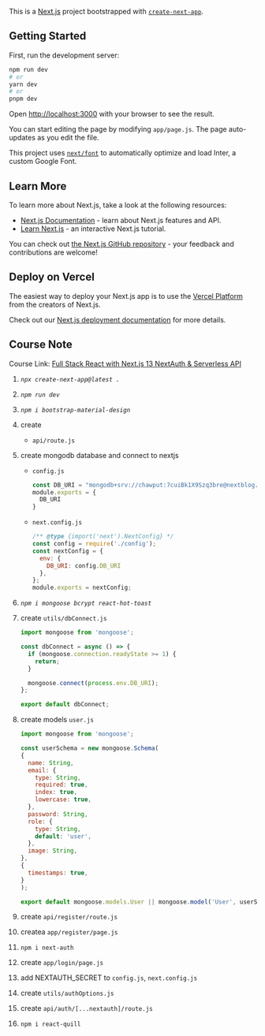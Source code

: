 This is a [Next.js](https://nextjs.org/) project bootstrapped with [`create-next-app`](https://github.com/vercel/next.js/tree/canary/packages/create-next-app).

## Getting Started

First, run the development server:

```bash
npm run dev
# or
yarn dev
# or
pnpm dev
```

Open [http://localhost:3000](http://localhost:3000) with your browser to see the result.

You can start editing the page by modifying `app/page.js`. The page auto-updates as you edit the file.

This project uses [`next/font`](https://nextjs.org/docs/basic-features/font-optimization) to automatically optimize and load Inter, a custom Google Font.

## Learn More

To learn more about Next.js, take a look at the following resources:

- [Next.js Documentation](https://nextjs.org/docs) - learn about Next.js features and API.
- [Learn Next.js](https://nextjs.org/learn) - an interactive Next.js tutorial.

You can check out [the Next.js GitHub repository](https://github.com/vercel/next.js/) - your feedback and contributions are welcome!

## Deploy on Vercel

The easiest way to deploy your Next.js app is to use the [Vercel Platform](https://vercel.com/new?utm_medium=default-template&filter=next.js&utm_source=create-next-app&utm_campaign=create-next-app-readme) from the creators of Next.js.

Check out our [Next.js deployment documentation](https://nextjs.org/docs/deployment) for more details.


## Course Note

Course Link: [Full Stack React with Next.js 13 NextAuth & Serverless API](https://www.udemy.com/course/nextjs-nextauth-next-api-react/)

1. *`npx create-next-app@latest .`*
2. *`npm run dev`*
3. *`npm i bootstrap-material-design`*
4. create
   - `api/route.js`

5. create mongodb database and connect to nextjs
   - `config.js`
      ```javascript
      const DB_URI = "mongodb+srv://chawput:7cuiBk1X9Szq3bre@nextblog.g1hniwm.mongodb.net/?retryWrites=true&w=majority";
      module.exports = {
        DB_URI
      }
      ```

   - `next.config.js`
     ```javascript
     /** @type {import('next').NextConfig} */
     const config = require('./config');
     const nextConfig = {
       env: {
         DB_URI: config.DB_URI
       },
     };
     module.exports = nextConfig;
     ```

6. *`npm i mongoose bcrypt react-hot-toast`*
7. create `utils/dbConnect.js`
    ```javascript
    import mongoose from 'mongoose';

    const dbConnect = async () => {
      if (mongoose.connection.readyState >= 1) {
        return;
      }

      mongoose.connect(process.env.DB_URI);
    };

    export default dbConnect;

    ```
8. create models `user.js`
    ```javascript
    import mongoose from 'mongoose';

    const userSchema = new mongoose.Schema(
    {
      name: String,
      email: {
        type: String,
        required: true,
        index: true,
        lowercase: true,
      },
      password: String,
      role: {
        type: String,
        default: 'user',
      },
      image: String,
    },
    {
      timestamps: true,
    }
    );

    export default mongoose.models.User || mongoose.model('User', userSchema);
    ```

9.  create `api/register/route.js`
10. createa `app/register/page.js`
11. `npm i next-auth`
12. create `app/login/page.js`
13. add NEXTAUTH_SECRET to `config.js`, `next.config.js`
14. create `utils/authOptions.js`
15. create `api/auth/[...nextauth]/route.js`


16. `npm i react-quill`